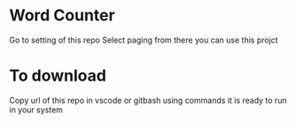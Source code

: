 # Word Counter
Go to setting of this repo Select paging from there you can use this projct

# To download
Copy url of this repo in vscode or gitbash using commands it is ready to run in your system

